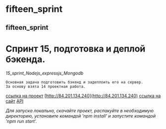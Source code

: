 # fifteen_sprint
## fifteen_sprint

# Спринт 15, подготовка и деплой бэкенда.

*15_sprint_Nodejs_expressjs_Mongodb*

    Основная задача подготовить бэкенд и задеплоить его на сервер.
    За основу взята 14 проектная работа.



[ссылка на проект](https://github.com/ospas312/fifteen_sprint)
[http://84.201.134.240](http://84.201.134.240)
[ссылка на сайт](www.perpetuum.space)
[API](api.perpetuum.space)

*Для запуска локально, скачайте проект, распакуйте в необходимую директорию, установите командой 'npm install' и запустите командой 'npm run start'.*
